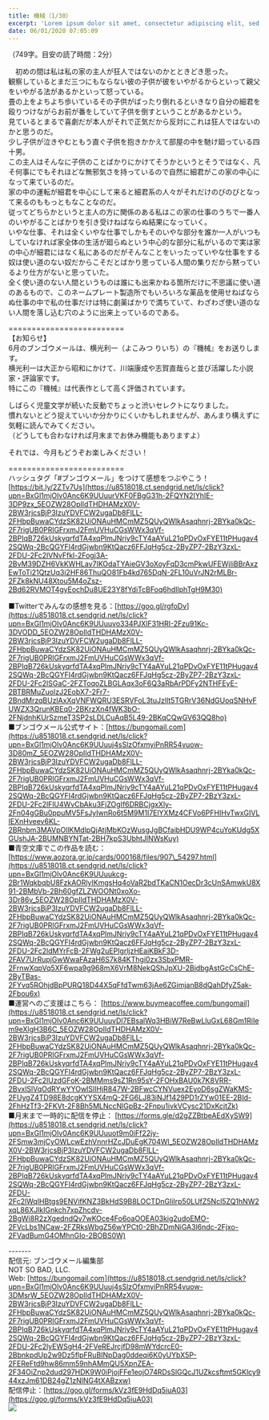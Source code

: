 ```yaml
---
title: 機械（1/30）
excerpt: 'Lorem ipsum dolor sit amet, consectetur adipiscing elit, sed do eiusmod tempor incididunt ut labore et dolore magna aliqua. Praesent elementum facilisis leo vel fringilla est ullamcorper eget. At imperdiet dui accumsan sit amet nulla facilisi morbi tempus.'
date: 06/01/2020 07:05:09
---
```


（749字。目安の読了時間：2分）  
  
　初めの間は私は私の家の主人が狂人ではないのかとときどき思った。  
観察しているとまだ三つにもならない彼の子供が彼をいやがるからといって親父をいやがる法があるかといって怒っている。  
畳の上をよちよち歩いているその子供がばったり倒れるといきなり自分の細君を殴りつけながらお前が番をしていて子供を倒すということがあるかという。  
見ているとまるで喜劇だが本人がそれで正気だから反対にこれは狂人ではないのかと思うのだ。  
少し子供が泣きやむともう直ぐ子供を抱きかかえて部屋の中を馳け廻っている四十男。  
この主人はそんなに子供のことばかりにかけてそうかというとそうではなく、凡そ何事にでもそれほどな無邪気さを持っているので自然に細君がこの家の中心になって来ているのだ。  
家の中の運転が細君を中心にして来ると細君系の人々がそれだけのびのびとなって来るのももっともなことなのだ。  
従ってどちらかというと主人の方に関係のある私はこの家の仕事のうちで一番人のいやがることばかりを引き受けねばならぬ結果になっていく。  
いやな仕事、それは全くいやな仕事でしかもそのいやな部分を誰か一人がいつもしていなければ家全体の生活が廻らぬという中心的な部分に私がいるので実は家の中心が細君にはなく私にあるのだがそんなことをいったっていやな仕事をする奴は使い道のない奴だからこそだとばかり思っている人間の集りだから黙っているより仕方がないと思っていた。  
全く使い道のない人間というものは誰にも出来かねる箇所だけに不思議に使い道のあるもので、このネームプレート製造所でもいろいろな薬品を使用せねばならぬ仕事の中で私の仕事だけは特に劇薬ばかりで満ちていて、わざわざ使い道のない人間を落し込む穴のように出来上っているのである。  
  
\=========================  
【お知らせ】  
6月のブンゴウメールは、横光利一（よこみつ りいち）の『機械』をお送りします。  
横光利一は大正から昭和にかけて、川端康成や志賀直哉らと並び活躍した小説家・評論家です。  
特にこの『機械』は代表作として高く評価されています。  
  
しばらく児童文学が続いた反動でちょっと渋いセレクトになりました。  
慣れないとどう捉えていいか分かりにくいかもしれませんが、あんまり構えずに気軽に読んでみてください。  
（どうしても合わなければ月末までお休み機能もありますよ）  
  
それでは、今月もどうぞお楽しみください！  
  
\=========================  
ハッシュタグ「#ブンゴウメール」をつけて感想をつぶやこう！　  
[https://bit.ly/2ZTv7Us](https://u8518018.ct.sendgrid.net/ls/click?upn=BxGl1mjOlv0Anc6K9UUuurVKF0FBgG31h-2FQYN2IYhIE-3DP9zx_5EOZW28OpIldTHDHAMzX0V-2BW3rjcsBjP3IzuYDVFCW2ugaDb8FlLL-2FHbpBuwaCYdzSK82UiONAuHMCmMZ5QUyQWlkAsaqhnrj-2BYka0kQc-2F7rigUB0PRlGFrxmJ2FmUVHuCGsWWx3qVf-2BPIqB726kUskyqrfdTA4xqPlmJNriy9cTY4aAYuL21qPDvOxFYE11tPHugav42SQWq-2BcQGYFI4rdGjwbn9KtQacz6FFJqHg5cz-2ByZP7-2BzY3zxL-2FDU-2Fc2lVNvFfkl-2Fogj3A-2BvM39DZH6VkKWHLav7IKOdaTYAieGV3oXoyFqD3cmPkwUFEWjIiBBrAxzEwToTi21QtzUq3i2HF86ThuQO81Fb4kd765DqN-2FL10uVrJN2rMLBr-2FZk8kNU48Xtou5M4oZsz-2Bd62RVMOT4gyEochDu8UE23Y8fYdiTcBFoq6hdIlphTgH9M30)  
  
■Twitterでみんなの感想を見る：[https://goo.gl/rgfoDv](https://u8518018.ct.sendgrid.net/ls/click?upn=BxGl1mjOlv0Anc6K9UUuuvo334PJXlF31HRI-2Fzu91Kc-3DVODD_5EOZW28OpIldTHDHAMzX0V-2BW3rjcsBjP3IzuYDVFCW2ugaDb8FlLL-2FHbpBuwaCYdzSK82UiONAuHMCmMZ5QUyQWlkAsaqhnrj-2BYka0kQc-2F7rigUB0PRlGFrxmJ2FmUVHuCGsWWx3qVf-2BPIqB726kUskyqrfdTA4xqPlmJNriy9cTY4aAYuL21qPDvOxFYE11tPHugav42SQWq-2BcQGYFI4rdGjwbn9KtQacz6FFJqHg5cz-2ByZP7-2BzY3zxL-2FDU-2Fc2lSGaC-2FZToqoZLBGLAqx3oF6Q3aRbArPDFy2NTHFEyE-2BTBRMuZuolzJ2EobX7-2Fr7-2BndMrzqBUzlAxXqVNFWQRU3ESRVFoL3tuJzlIt5TGRrV36NdGUoqSNHvFUWZX3QrunKBEq0-2BKrzXn4fWK3bO-2FNjdnhKUrSzmeT3SP2sLDLCuAqB5L49-2BKqCQwGV63QQ8ho)  
■ブンゴウメール公式サイト：[https://bungomail.com](https://u8518018.ct.sendgrid.net/ls/click?upn=BxGl1mjOlv0Anc6K9UUuuj4sSlzOfxmyiPnRR54vuow-3D80mZ_5EOZW28OpIldTHDHAMzX0V-2BW3rjcsBjP3IzuYDVFCW2ugaDb8FlLL-2FHbpBuwaCYdzSK82UiONAuHMCmMZ5QUyQWlkAsaqhnrj-2BYka0kQc-2F7rigUB0PRlGFrxmJ2FmUVHuCGsWWx3qVf-2BPIqB726kUskyqrfdTA4xqPlmJNriy9cTY4aAYuL21qPDvOxFYE11tPHugav42SQWq-2BcQGYFI4rdGjwbn9KtQacz6FFJqHg5cz-2ByZP7-2BzY3zxL-2FDU-2Fc2lFlU4WvCbAku3FjZOgIf6DRBCjgxXly-2Fn04gGBu0ppuMV5FsJyIwnRo6t5M9M1I7ElYXMz4CFVo6PFHIHvTwxGIVLIEXnHveev6KL-2BRnbm3MAVpOllKMdlpQjAtjMbKOzWusgJgBCfaibHDU9WP4cuYoKUdg5XGUshJA-2BUMNBYNTat-2BH7kpS3UbhtJlNWsKuy)  
■青空文庫でこの作品を読む：[https://www.aozora.gr.jp/cards/000168/files/907\_54297.html](https://u8518018.ct.sendgrid.net/ls/click?upn=BxGl1mjOlv0Anc6K9UUuukcg-2Br1WqkbqbU8FzkAORlyIKmgsHq4oVaR2bdTKaCN1OecDr3cUnSAmwkU8X91-2BMbVb-2Bh60gfZLZWOONt0xoXo-3Dr86v_5EOZW28OpIldTHDHAMzX0V-2BW3rjcsBjP3IzuYDVFCW2ugaDb8FlLL-2FHbpBuwaCYdzSK82UiONAuHMCmMZ5QUyQWlkAsaqhnrj-2BYka0kQc-2F7rigUB0PRlGFrxmJ2FmUVHuCGsWWx3qVf-2BPIqB726kUskyqrfdTA4xqPlmJNriy9cTY4aAYuL21qPDvOxFYE11tPHugav42SQWq-2BcQGYFI4rdGjwbn9KtQacz6FFJqHg5cz-2ByZP7-2BzY3zxL-2FDU-2Fc2ldMYrFcB-2FWg2uEPIgrljzHEaiKBkF3D-2FAV7UrRupjGwWwaFAzaH6S7k84KThgi0zx3SbxPMR-2FrnwXqpVq5XF6wpa9g968mX6VrM8NekQShJpXU-2BidbgAstGcCsChE-2ByTBas-2FYvq5ROhjdBpPURQ18D44X5qFfdTwm63jAe6ZGimjanB8dQahDfyZ5ak-2Fbou6x)  
■運営へのご支援はこちら： [https://www.buymeacoffee.com/bungomail](https://u8518018.ct.sendgrid.net/ls/click?upn=BxGl1mjOlv0Anc6K9UUuuvDl7EBsalWq3HBiW7ReBwLluGxL68Gm1RiIem9eXlgH3B6C_5EOZW28OpIldTHDHAMzX0V-2BW3rjcsBjP3IzuYDVFCW2ugaDb8FlLL-2FHbpBuwaCYdzSK82UiONAuHMCmMZ5QUyQWlkAsaqhnrj-2BYka0kQc-2F7rigUB0PRlGFrxmJ2FmUVHuCGsWWx3qVf-2BPIqB726kUskyqrfdTA4xqPlmJNriy9cTY4aAYuL21qPDvOxFYE11tPHugav42SQWq-2BcQGYFI4rdGjwbn9KtQacz6FFJqHg5cz-2ByZP7-2BzY3zxL-2FDU-2Fc2lUzdGFoK-2BMMms9sZ1Rn95sY-2FOHxBAU0k7K8VRR-2BvxlSlVqOdRYwYYOwISlIHjR847W-2BFwcCYNVuex2EyoD6sgZWaKMS-2FUygZ4TD98E8dcgKYYSX4mQ-2FG6LJ83iNJf1429PD1rZYw01EE-2BId-2FhHzTf3-2FKVt-2F8Bh5MLNccNlGpBz-2Fnpu1ivkVCysc21DxKcjtZk)  
■月末まで一時的に配信を停止： [https://forms.gle/d2gZZBtbeAEdXySW9](https://u8518018.ct.sendgrid.net/ls/click?upn=BxGl1mjOlv0Anc6K9UUuuot9m0iFf22jy-2FSmw3mjCyOWLcwEzhVnnrHZcJDuEgK704Wl_5EOZW28OpIldTHDHAMzX0V-2BW3rjcsBjP3IzuYDVFCW2ugaDb8FlLL-2FHbpBuwaCYdzSK82UiONAuHMCmMZ5QUyQWlkAsaqhnrj-2BYka0kQc-2F7rigUB0PRlGFrxmJ2FmUVHuCGsWWx3qVf-2BPIqB726kUskyqrfdTA4xqPlmJNriy9cTY4aAYuL21qPDvOxFYE11tPHugav42SQWq-2BcQGYFI4rdGjwbn9KtQacz6FFJqHg5cz-2ByZP7-2BzY3zxL-2FDU-2Fc2lWqIHBtgs9ENVifKNZ3BkHdS9B8LOCTDnGIilrp50LUfZ5Ncl5ZQ1hNW2xqL86XJlkIGnkch7xpZhcdv-2BgWi8R2zXgedndQv7wKOce4Fo6oaOOEA03kig2udoEMO-2FVcLbs1NCaw-2FZRksWbgZ56wYPCt0-2BhZDmNiGA3l6ndc-2Fjxo-2FVadBumG4OMhnGIo-2BOBS0W)  
  
\-------  
配信元: ブンゴウメール編集部  
NOT SO BAD, LLC.  
Web: [https://bungomail.com](https://u8518018.ct.sendgrid.net/ls/click?upn=BxGl1mjOlv0Anc6K9UUuuj4sSlzOfxmyiPnRR54vuow-3DMsrW_5EOZW28OpIldTHDHAMzX0V-2BW3rjcsBjP3IzuYDVFCW2ugaDb8FlLL-2FHbpBuwaCYdzSK82UiONAuHMCmMZ5QUyQWlkAsaqhnrj-2BYka0kQc-2F7rigUB0PRlGFrxmJ2FmUVHuCGsWWx3qVf-2BPIqB726kUskyqrfdTA4xqPlmJNriy9cTY4aAYuL21qPDvOxFYE11tPHugav42SQWq-2BcQGYFI4rdGjwbn9KtQacz6FFJqHg5cz-2ByZP7-2BzY3zxL-2FDU-2Fc2lyEWSgH4-2FVeREJrcjfD98mWYdcrcE0-2BbnkpdUp2w9Dz5flpFRuBINpDag0ddeqi6K0yUYbX5P-2FEReFtd9hw86mm59nhAMmQU5XpnZEA-2F34OiZnp2dud297HDK9W0iPjojFFe1eojO74RDsSlGQcJ1UZkcsftmt5GKlcy944xzJm61DB24gZ1zNlNG4tXABzxw)  
配信停止：[https://goo.gl/forms/kVz3fE9HdDq5iuA03](https://goo.gl/forms/kVz3fE9HdDq5iuA03)  
![](https://u8518018.ct.sendgrid.net/wf/open?upn=ypZaqTjaYrwJSsa-2BLe7H7RcvxSux8rtM6dMtnptkxLQMLiJbmQ03whDMSt9-2BvxM-2BKE6ujadHWCHS-2FYDUUXrKB1ko48yvbyCc0cRihB-2Fp5Bay9wjnwFFFSOMUGZ1XsQFLSJ4QNgnYpHSoY6DhBsiT-2B7ZVLz84q4HEBAnTT6j2m87Xs33kqBkQB3KiX424YdaM1Xj0GyAQcNpctXd53C1a2todX50DAubRPP2jBUC0t43nXLJxUYAHI4CEIFUgxRDyzEit9ZWPts2SbgLpYjer5LJxYcrw1vd-2BTQyCOmErPE7WZkM2A-2FscOuX-2BEBoeWma3XZEIgJlnvY527TzXKNujpBHI5kFERAHTdVYRIXoQ9G90eXaDMqPYJyaWybDKw5j9Aq0FcLG4mHxfMaunaFnuSQDyVs5locSHtFQUbkYvJ6elLQ8-2FLA2BRAlIptS-2Fa3YoDGAopbq-2FaF8KQjdCU8l2RA-3D-3D)